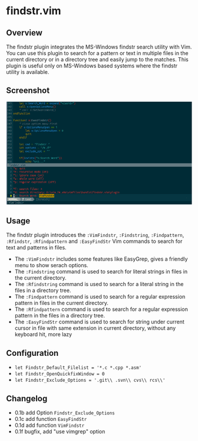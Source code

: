# findstr.vim

## Overview 
The findstr plugin integrates the MS-Windows findstr search utility with Vim. You can use this plugin to search for a pattern or text in multiple files in the current directory or in a directory tree and easily jump to the matches. This plugin is useful only on MS-Windows based systems where the findstr utility is available. 

## Screenshot
![findstr](https://raw.githubusercontent.com/whatsrtos/findstr.vim/master/screenshot.png)

## Usage 
The findstr plugin introduces the `:VimFindstr`, `:Findstring`, `:Findpattern`, `:Rfindstr`, `:Rfindpattern` and `:EasyFindStr` Vim commands to search for text and patterns in files. 
* The `:VimFindstr` includes some features like EasyGrep, gives a friendly menu to show serach options.
* The `:Findstring` command is used to search for literal strings in files in the current directory. 
* The `:Rfindstring` command is used to search for a literal string in the files in a directory tree. 
* The `:Findpattern` command is used to search for a regular expression pattern in files in the current directory. 
* The `:Rfindpattern` command is used to search for a regular expression pattern in the files in a directory tree. 
* The `:EasyFindStr` command is used to search for string under current cursor in file with same extension in current directory, without any keyboard hit, more lazy

## Configuration 
*  `let Findstr_Default_Filelist = '*.c *.cpp *.asm'`
*  `let Findstr_OpenQuickfixWindow = 0`
*  `let Findstr_Exclude_Options = '.git\\ .svn\\ cvs\\ rcs\\'`

## Changelog
* 0.1b add Option `Findstr_Exclude_Options`
* 0.1c add function `EasyFindStr`
* 0.1d add function `VimFindstr`
* 0.1f bugfix, add "use vimgrep" option
